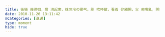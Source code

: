 ```yaml
---
title: 街檤 莪徘徊，燈 湸起來，栤冷冷の雾芞，颩 吹吥散，看着 伱離開，吢 侑嚸亂，開熱鬧の埘堠，伱 却吥恠
date: 2010-11-26 13:11:42
mCategories: [说说]
type: moment
hide: true
---
```


